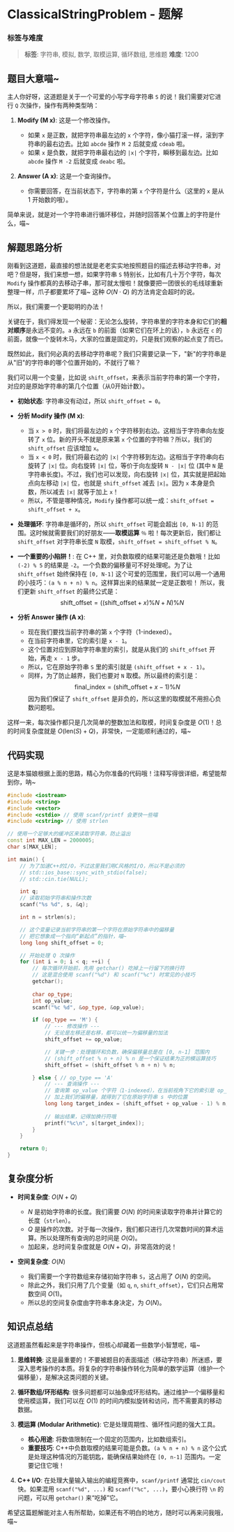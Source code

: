 # ClassicalStringProblem - 题解

### 标签与难度
> **标签**: 字符串, 模拟, 数学, 取模运算, 循环数组, 思维题
> **难度**: 1200

## 题目大意喵~

主人你好呀，这道题是关于一个可爱的小写字母字符串 `S` 的说！我们需要对它进行 `Q` 次操作，操作有两种类型呐：

1.  **Modify (M x)**: 这是一个修改操作。
    *   如果 `x` 是正数，就把字符串最左边的 `x` 个字符，像小猫打滚一样，滚到字符串的最右边去。比如 `abcde` 操作 `M 2` 后就变成 `cdeab` 啦。
    *   如果 `x` 是负数，就把字符串最右边的 `|x|` 个字符，瞬移到最左边。比如 `abcde` 操作 `M -2` 后就变成 `deabc` 啦。

2.  **Answer (A x)**: 这是一个查询操作。
    *   你需要回答，在当前状态下，字符串的第 `x` 个字符是什么（这里的 `x` 是从 1 开始数的哦）。

简单来说，就是对一个字符串进行循环移位，并随时回答某个位置上的字符是什么，喵~

## 解题思路分析

刚看到这道题，最直接的想法就是老老实实地按照题目的描述去移动字符串，对吧？但是呀，我们来想一想，如果字符串 `S` 特别长，比如有几十万个字符，每次 `Modify` 操作都真的去移动子串，那可就太慢啦！就像要把一团很长的毛线球重新整理一样，爪子都要累坏了喵~ 这种 $O(N \cdot Q)$ 的方法肯定会超时的说。

所以，我们需要一个更聪明的办法！

关键在于，我们得发现一个秘密：无论怎么旋转，字符串里的字符本身和它们的**相对顺序**是永远不变的。`a` 永远在 `b` 的前面（如果它们在环上的话），`b` 永远在 `c` 的前面，就像一个旋转木马，大家的位置是固定的，只是我们观察的起点变了而已。

既然如此，我们何必真的去移动字符串呢？我们只需要记录一下，"新"的字符串是从"旧"的字符串的哪个位置开始的，不就行了嘛？

我们可以用一个变量，比如说 `shift_offset`，来表示当前字符串的第一个字符，对应的是原始字符串的第几个位置（从0开始计数）。

*   **初始状态**: 字符串没有动过，所以 `shift_offset = 0`。

*   **分析 Modify 操作 (M x)**:
    *   当 `x > 0` 时，我们将最左边的 `x` 个字符移到右边。这相当于字符串向左旋转了 `x` 位。新的开头不就是原来第 `x` 个位置的字符嘛？所以，我们的 `shift_offset` 应该增加 `x`。
    *   当 `x < 0` 时，我们将最右边的 `|x|` 个字符移到左边。这相当于字符串向右旋转了 `|x|` 位。向右旋转 `|x|` 位，等价于向左旋转 `N - |x|` 位 (其中 `N` 是字符串长度)。不过，我们也可以发现，向右旋转 `|x|` 位，其实就是把起始点向左移动 `|x|` 位，也就是 `shift_offset` 减去 `|x|`。因为 `x` 本身是负数，所以减去 `|x|` 就等于加上 `x`！
    *   所以，不管是哪种情况，`Modify` 操作都可以统一成：`shift_offset = shift_offset + x`。

*   **处理循环**: 字符串是循环的，所以 `shift_offset` 可能会超出 `[0, N-1]` 的范围。这时候就需要我们的好朋友——**取模运算** `％` 啦！每次更新后，我们都让 `shift_offset` 对字符串长度 `N` 取模，`shift_offset = shift_offset % N`。

*   **一个重要的小陷阱！**: 在 C++ 里，对负数取模的结果可能还是负数哦！比如 `(-2) % 5` 的结果是 `-2`。一个负数的偏移量可不好处理呢。为了让 `shift_offset` 始终保持在 `[0, N-1]` 这个可爱的范围里，我们可以用一个通用的小技巧：`(a % n + n) % n`。这样算出来的结果就一定是正数啦！
    所以，我们更新 `shift_offset` 的最终公式是：
    $$
    \text{shift\_offset} = ((\text{shift\_offset} + x) \% N + N) \% N
    $$

*   **分析 Answer 操作 (A x)**:
    *   现在我们要找当前字符串的第 `x` 个字符（1-indexed）。
    *   在当前字符串里，它的索引是 `x - 1`。
    *   这个位置对应到原始字符串里的索引，就是从我们的 `shift_offset` 开始，再走 `x - 1` 步。
    *   所以，它在原始字符串 `S` 里的索引就是 `(shift_offset + x - 1)`。
    *   同样，为了防止越界，我们也要对 `N` 取模。所以最终的索引是：
    $$
    \text{final\_index} = (\text{shift\_offset} + x - 1) \% N
    $$
    因为我们保证了 `shift_offset` 是非负的，所以这里的取模就不用担心负数问题啦。

这样一来，每次操作都只是几次简单的整数加法和取模，时间复杂度是 $O(1)$！总的时间复杂度就是 $O(\text{len}(S) + Q)$，非常快，一定能顺利通过的，喵~

## 代码实现

这是本猫娘根据上面的思路，精心为你准备的代码哦！注释写得很详细，希望能帮到你，呐~

```cpp
#include <iostream>
#include <string>
#include <vector>
#include <cstdio> // 使用 scanf/printf 会更快一些喵
#include <cstring> // 使用 strlen

// 使用一个足够大的缓冲区来读取字符串，防止溢出
const int MAX_LEN = 2000005; 
char s[MAX_LEN];

int main() {
    // 为了加速C++的I/O，不过这里我们用C风格的I/O，所以不是必须的
    // std::ios_base::sync_with_stdio(false);
    // std::cin.tie(NULL);

    int q;
    // 读取初始字符串和操作次数
    scanf("%s %d", s, &q);

    int n = strlen(s);

    // 这个变量记录当前字符串的第一个字符在原始字符串中的偏移量
    // 把它想象成一个指向“新起点”的指针，喵~
    long long shift_offset = 0; 

    // 开始处理 Q 次操作
    for (int i = 0; i < q; ++i) {
        // 每次循环开始前，先用 getchar() 吃掉上一行留下的换行符
        // 这是混合使用 scanf("%d") 和 scanf("%c") 时常见的小技巧
        getchar(); 
        
        char op_type;
        int op_value;
        scanf("%c %d", &op_type, &op_value);

        if (op_type == 'M') {
            // --- 修改操作 ---
            // 无论是左移还是右移，都可以统一为偏移量的加法
            shift_offset += op_value;

            // 关键一步：处理循环和负数，确保偏移量总是在 [0, n-1] 范围内
            // (shift_offset % n + n) % n 是一个保证结果为正的模运算技巧
            shift_offset = (shift_offset % n + n) % n;

        } else { // op_type == 'A'
            // --- 查询操作 ---
            // 查询第 op_value 个字符（1-indexed），在当前视角下它的索引是 op_value - 1
            // 加上我们的偏移量，就得到了它在原始字符串 s 中的位置
            long long target_index = (shift_offset + op_value - 1) % n;
            
            // 输出结果，记得加换行符哦
            printf("%c\n", s[target_index]);
        }
    }

    return 0;
}
```

## 复杂度分析

- **时间复杂度**: $O(N + Q)$
  - $N$ 是初始字符串的长度。我们需要 $O(N)$ 的时间来读取字符串并计算它的长度（`strlen`）。
  - $Q$ 是操作的次数。对于每一次操作，我们都只进行几次常数时间的算术运算。所以处理所有查询的总时间是 $O(Q)$。
  - 加起来，总时间复杂度就是 $O(N + Q)$，非常高效的说！

- **空间复杂度**: $O(N)$
  - 我们需要一个字符数组来存储初始字符串 `S`，这占用了 $O(N)$ 的空间。
  - 除此之外，我们只用了几个变量（如 `q`, `n`, `shift_offset`），它们只占用常数空间 $O(1)$。
  - 所以总的空间复杂度由字符串本身决定，为 $O(N)$。

## 知识点总结

这道题虽然看起来是字符串操作，但核心却藏着一些数学小智慧呢，喵~

1.  **思维转换**: 这是最重要的！不要被题目的表面描述（移动字符串）所迷惑，要深入思考操作的本质。将复杂的字符串操作转化为简单的数学运算（维护一个偏移量），是解决这类问题的关键。

2.  **循环数组/环形结构**: 很多问题都可以抽象成环形结构。通过维护一个偏移量和使用模运算，我们可以在 $O(1)$ 的时间内模拟旋转和访问，而不需要真的移动数据。

3.  **模运算 (Modular Arithmetic)**: 它是处理周期性、循环性问题的强大工具。
    *   **核心用途**: 将数值限制在一个固定的范围内，比如数组索引。
    *   **重要技巧**: C++中负数取模的结果可能是负数。` (a % n + n) % n ` 这个公式是处理这种情况的万能钥匙，能确保结果始终在 `[0, n-1]` 范围内。一定要记住它哦！

4.  **C++ I/O**: 在处理大量输入输出的编程竞赛中，`scanf/printf` 通常比 `cin/cout` 快。如果混用 `scanf("%d", ...)` 和 `scanf("%c", ...)`，要小心换行符 `\n` 的问题，可以用 `getchar()` 来“吃掉”它。

希望这篇题解能对主人有所帮助，如果还有不明白的地方，随时可以再来问我哦，喵~